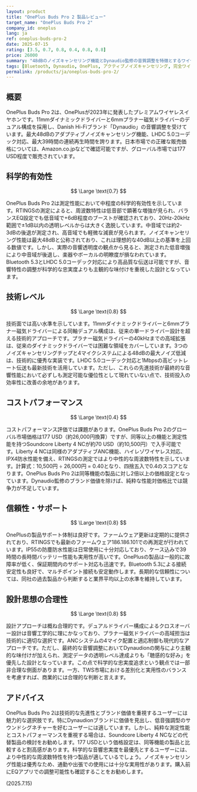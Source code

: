 ```yaml
---
layout: product
title: "OnePlus Buds Pro 2 製品レビュー"
target_name: "OnePlus Buds Pro 2"
company_id: oneplus
lang: ja
ref: oneplus-buds-pro-2
date: 2025-07-15
rating: [3.5, 0.7, 0.8, 0.4, 0.8, 0.8]
price: 26000
summary: "48dBのノイズキャンセリング機能とDynaudio監修の音質調整を特徴とするワイヤレスイヤホンですが、測定性能では同価格帯の競合製品に対し優位性を示せていません"
tags: [Bluetooth, Dynaudio, OnePlus, アクティブノイズキャンセリング, 完全ワイヤレスイヤホン]
permalink: /products/ja/oneplus-buds-pro-2/
---
```

## 概要

OnePlus Buds Pro 2は、OnePlusが2023年に発表したプレミアムワイヤレスイヤホンです。11mmダイナミックドライバーと6mmプラナー磁気ドライバーのデュアル構成を採用し、Danish Hi-Fiブランド「Dynaudio」の音響調整を受けています。最大48dBのアダプティブノイズキャンセリング機能、LHDC 5.0コーデック対応、最大39時間の連続再生時間を誇ります。日本市場での正確な販売価格については、Amazon.co.jpなどで確認可能ですが、グローバル市場では177 USD程度で販売されています。

## 科学的有効性

$$ \Large \text{0.7} $$

OnePlus Buds Pro 2は測定性能において中程度の科学的有効性を示しています。RTINGSの測定によると、周波数特性は低音部で顕著な増強が見られ、バランスEQ設定でも低音域で+6dB程度のブーストが確認されており、20Hz-20kHz範囲で±1dB以内の透明レベルからは大きく逸脱しています。中音域では約2-3dBの後退が測定され、高音域でも軽微な減衰が見られます。ノイズキャンセリング性能は最大48dBと公称されており、これは理想的な40dB以上の基準を上回る数値です。しかし、実際の音響透明度の観点から見ると、測定された低音増強により中音域が後退し、楽器やボーカルの明瞭度が損なわれています。Bluetooth 5.3とLHDC 5.0コーデック対応により高品質な伝送は可能ですが、音響特性の調整が科学的な忠実度よりも主観的な味付けを重視した設計となっています。

## 技術レベル

$$ \Large \text{0.8} $$

技術面では高い水準を示しています。11mmダイナミックドライバーと6mmプラナー磁気ドライバーによる同軸デュアル構成は、従来の単一ドライバー設計を超える技術的アプローチです。プラナー磁気ドライバーの40kHzまでの高域拡張は、従来のダイナミックドライバーでは困難な領域をカバーしています。3つのノイズキャンセリングチップと4マイクシステムによる48dBの最大ノイズ低減は、技術的に優秀な実装です。LHDC 5.0コーデック対応と1Mbpsの高ビットレート伝送も最新技術を活用しています。ただし、これらの先進技術が最終的な音響性能において必ずしも測定可能な優位性として現れていない点で、技術投入の効率性に改善の余地があります。

## コストパフォーマンス

$$ \Large \text{0.4} $$

コストパフォーマンス評価では課題があります。OnePlus Buds Pro 2のグローバル市場価格は177 USD（約26,000円換算）ですが、同等以上の機能と測定性能を持つSoundcore Liberty 4 NCが約70 USD（約10,500円）で入手可能です。Liberty 4 NCは同様のアダプティブANC機能、ハイレゾワイヤレス対応、IPX4防水性能を備え、RTINGSの測定ではより中性的な周波数特性を示しています。計算式：10,500円 ÷ 26,000円 = 0.40となり、四捨五入で0.4のスコアとなります。OnePlus Buds Pro 2は同等機能の製品に対し2倍以上の価格設定となっています。Dynaudio監修のブランド価値を除けば、純粋な性能対価格比では競争力が不足しています。

## 信頼性・サポート

$$ \Large \text{0.8} $$

OnePlusの製品サポート体制は良好です。ファームウェア更新は定期的に提供されており、RTINGSでも最新のファームウェア186.186.101での再測定が行われています。IP55の防塵防水性能は日常使用に十分対応しており、ケース込みで39時間の長時間バッテリー性能も実用性が高いです。OnePlusの製品は一般的に故障率が低く、保証期間内のサポート対応も迅速です。Bluetooth 5.3による接続安定性も良好で、マルチポイント接続も安定動作します。長期的な信頼性については、同社の過去製品から判断すると業界平均以上の水準を維持しています。

## 設計思想の合理性

$$ \Large \text{0.8} $$

設計アプローチは概ね合理的です。デュアルドライバー構成によるクロスオーバー設計は音響工学的に理にかなっており、プラナー磁気ドライバーの高域担当は技術的に適切な選択です。ANCシステムの4マイク配置と適応制御も現代的なアプローチです。ただし、最終的な音響調整においてDynaudionの関与により主観的な味付けが加えられ、測定データの透明レベル達成よりも「聴感的な好み」を優先した設計となっています。この点で科学的な忠実度追求という観点では一部非合理な側面があります。一方、TWS市場における差別化と実用性のバランスを考慮すれば、商業的には合理的な判断と言えます。

## アドバイス

OnePlus Buds Pro 2は技術的な先進性とブランド価値を重視するユーザーには魅力的な選択肢です。特にDynaudionブランドに価値を見出し、低音強調型のサウンドシグネチャーを好むユーザーには適しています。しかし、純粋な測定性能とコストパフォーマンスを重視する場合は、Soundcore Liberty 4 NCなどの代替製品の検討をお勧めします。177 USDという価格設定は、同等機能の製品と比較すると割高感があります。科学的な音響忠実度を最優先とするユーザーには、より中性的な周波数特性を持つ製品が適しているでしょう。ノイズキャンセリング性能は優秀なため、通勤や出張での使用には十分な実用性があります。購入前にEQアプリでの調整可能性も確認することをお勧めします。

(2025.7.15)